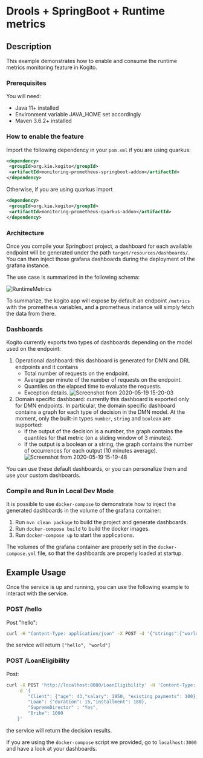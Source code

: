 # Drools + SpringBoot + Runtime metrics

## Description

This example demonstrates how to enable and consume the runtime metrics monitoring feature in Kogito. 

### Prerequisites
 
You will need:
  - Java 11+ installed 
  - Environment variable JAVA_HOME set accordingly
  - Maven 3.6.2+ installed
  
### How to enable the feature

Import the following dependency in your `pom.xml` if you are using quarkus:

```XML
<dependency>
 <groupId>org.kie.kogito</groupId>
 <artifactId>monitoring-prometheus-springboot-addon</artifactId>
</dependency>
```

Otherwise, if you are using quarkus import
```XML
<dependency>
 <groupId>org.kie.kogito</groupId>
 <artifactId>monitoring-prometheus-quarkus-addon</artifactId>
</dependency>
```

### Architecture

Once you compile your Springboot project, a dashboard for each available endpoint will be generated under the path `target/resources/dashboards/`. You can then inject those grafana dashboards during the deployment of the grafana instance.

The use case is summarized in the following schema:
 
![RuntimeMetrics](https://user-images.githubusercontent.com/18282531/76740726-a0cbdd80-676e-11ea-8cc3-63ed5cbb3ac8.png)

To summarize, the kogito app will expose by default an endpoint `/metrics` with the prometheus variables, and a prometheus instance will simply fetch the data from there.

### Dashboards

Kogito currently exports two types of dashboards depending on the model used on the endpoint:
1. Operational dashboard: this dashboard is generated for DMN and DRL endpoints and it contains
    * Total number of requests on the endpoint.
    * Average per minute of the number of requests on the endpoint.
    * Quantiles on the elapsed time to evaluate the requests.
    * Exception details.
![Screenshot from 2020-05-19 15-20-03](https://user-images.githubusercontent.com/18282531/82339837-ca171d00-99ee-11ea-85bc-2681878fb6ab.png)
2. Domain specific dashboard: currently this dashboard is exported only for DMN endpoints. In particular, the domain specific dashboard contains a graph for each type of decision in the DMN model. At the moment, only the built-in types `number`, `string` and `boolean` are supported:
   * if the output of the decision is a number, the graph contains the quantiles for that metric (on a sliding window of 3 minutes).
   * If the output is a boolean or a string, the graph contains the number of occurrences for each output (10 minutes average).
![Screenshot from 2020-05-19 15-19-48](https://user-images.githubusercontent.com/18282531/82339828-c71c2c80-99ee-11ea-85b6-b5d4a0337f0b.png)

You can use these default dashboards, or you can personalize them and use your custom dashboards.

### Compile and Run in Local Dev Mode

It is possible to use `docker-compose` to demonstrate how to inject the generated dashboards in the volume of the grafana container:
1. Run `mvn clean package` to build the project and generate dashboards. 
2. Run `docker-compose build` to build the docker images.
2. Run `docker-compose up` to start the applications. 

The volumes of the grafana container are properly set in the `docker-compose.yml` file, so that the dashboards are properly loaded at startup.

## Example Usage

Once the service is up and running, you can use the following example to interact with the service.

### POST /hello

Post "hello":

```sh
curl -H "Content-Type: application/json" -X POST -d '{"strings":["world"]}' http://localhost:8080/hello
```

the service will return `["hello", "world"]`

### POST /LoanEligibility

Post:

```sh
curl -X POST 'http://localhost:8080/LoanEligibility' -H 'Content-Type: application/json' \
    -d '{
        "Client": {"age": 43,"salary": 1950, "existing payments": 100},
        "Loan": {"duration": 15,"installment": 180}, 
        "SupremeDirector" : "Yes", 
        "Bribe": 1000
    }'
```

the service will return the decision results.  

If you are using the `docker-compose` script we provided, go to `localhost:3000` and have a look at your dashboards.
